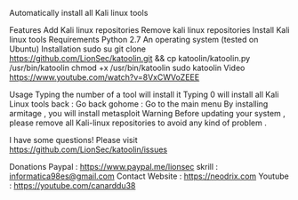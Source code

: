 
Automatically install all Kali linux tools

Features
Add Kali linux repositories
Remove kali linux repositories
Install Kali linux tools
Requirements
Python 2.7
An operating system (tested on Ubuntu)
Installation
sudo su
git clone https://github.com/LionSec/katoolin.git && cp katoolin/katoolin.py /usr/bin/katoolin
chmod +x /usr/bin/katoolin
sudo katoolin
Video
https://www.youtube.com/watch?v=8VxCWVoZEEE

Usage
Typing the number of a tool will install it
Typing 0 will install all Kali Linux tools
back : Go back
gohome : Go to the main menu
By installing armitage , you will install metasploit
Warning
Before updating your system , please remove all Kali-linux repositories to avoid any kind of problem .

I have some questions!
Please visit https://github.com/LionSec/katoolin/issues

Donations
Paypal : https://www.paypal.me/lionsec
skrill : informatica98es@gmail.com
Contact
Website : https://neodrix.com
Youtube : https://youtube.com/canarddu38
